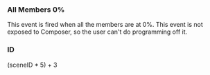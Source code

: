 ### All Members 0%

This event is fired when all the members are at 0%. This event is not exposed to Composer, so the user can't do programming off it.


### ID

(sceneID \* 5) + 3